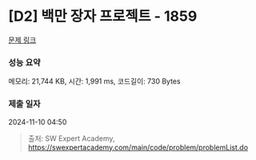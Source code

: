 # [D2] 백만 장자 프로젝트 - 1859 

[문제 링크](https://swexpertacademy.com/main/code/problem/problemDetail.do?contestProbId=AV5LrsUaDxcDFAXc) 

### 성능 요약

메모리: 21,744 KB, 시간: 1,991 ms, 코드길이: 730 Bytes

### 제출 일자

2024-11-10 04:50



> 출처: SW Expert Academy, https://swexpertacademy.com/main/code/problem/problemList.do